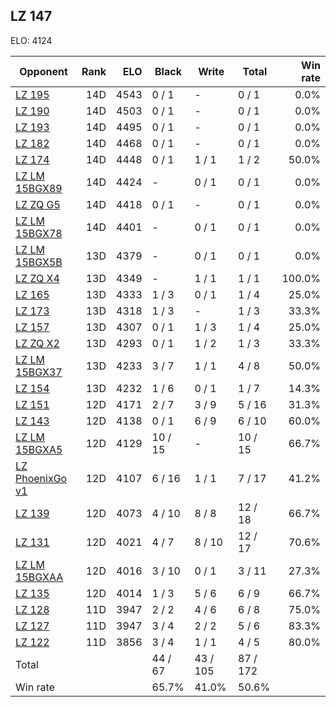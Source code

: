 ## LZ 147 ##

ELO: 4124

Opponent | Rank | ELO | Black | Write | Total | Win rate
---------|-----:|----:|-------|-------|-------|-------:
[LZ 195](LZ%20195.md) | 14D | 4543 | 0 / 1 | - | 0 / 1 | 0.0%
[LZ 190](LZ%20190.md) | 14D | 4503 | 0 / 1 | - | 0 / 1 | 0.0%
[LZ 193](LZ%20193.md) | 14D | 4495 | 0 / 1 | - | 0 / 1 | 0.0%
[LZ 182](LZ%20182.md) | 14D | 4468 | 0 / 1 | - | 0 / 1 | 0.0%
[LZ 174](LZ%20174.md) | 14D | 4448 | 0 / 1 | 1 / 1 | 1 / 2 | 50.0%
[LZ LM 15BGX89](LZ%20LM%2015BGX89.md) | 14D | 4424 | - | 0 / 1 | 0 / 1 | 0.0%
[LZ ZQ G5](LZ%20ZQ%20G5.md) | 14D | 4418 | 0 / 1 | - | 0 / 1 | 0.0%
[LZ LM 15BGX78](LZ%20LM%2015BGX78.md) | 14D | 4401 | - | 0 / 1 | 0 / 1 | 0.0%
[LZ LM 15BGX5B](LZ%20LM%2015BGX5B.md) | 13D | 4379 | - | 0 / 1 | 0 / 1 | 0.0%
[LZ ZQ X4](LZ%20ZQ%20X4.md) | 13D | 4349 | - | 1 / 1 | 1 / 1 | 100.0%
[LZ 165](LZ%20165.md) | 13D | 4333 | 1 / 3 | 0 / 1 | 1 / 4 | 25.0%
[LZ 173](LZ%20173.md) | 13D | 4318 | 1 / 3 | - | 1 / 3 | 33.3%
[LZ 157](LZ%20157.md) | 13D | 4307 | 0 / 1 | 1 / 3 | 1 / 4 | 25.0%
[LZ ZQ X2](LZ%20ZQ%20X2.md) | 13D | 4293 | 0 / 1 | 1 / 2 | 1 / 3 | 33.3%
[LZ LM 15BGX37](LZ%20LM%2015BGX37.md) | 13D | 4233 | 3 / 7 | 1 / 1 | 4 / 8 | 50.0%
[LZ 154](LZ%20154.md) | 13D | 4232 | 1 / 6 | 0 / 1 | 1 / 7 | 14.3%
[LZ 151](LZ%20151.md) | 12D | 4171 | 2 / 7 | 3 / 9 | 5 / 16 | 31.3%
[LZ 143](LZ%20143.md) | 12D | 4138 | 0 / 1 | 6 / 9 | 6 / 10 | 60.0%
[LZ LM 15BGXA5](LZ%20LM%2015BGXA5.md) | 12D | 4129 | 10 / 15 | - | 10 / 15 | 66.7%
[LZ PhoenixGo v1](LZ%20PhoenixGo%20v1.md) | 12D | 4107 | 6 / 16 | 1 / 1 | 7 / 17 | 41.2%
[LZ 139](LZ%20139.md) | 12D | 4073 | 4 / 10 | 8 / 8 | 12 / 18 | 66.7%
[LZ 131](LZ%20131.md) | 12D | 4021 | 4 / 7 | 8 / 10 | 12 / 17 | 70.6%
[LZ LM 15BGXAA](LZ%20LM%2015BGXAA.md) | 12D | 4016 | 3 / 10 | 0 / 1 | 3 / 11 | 27.3%
[LZ 135](LZ%20135.md) | 12D | 4014 | 1 / 3 | 5 / 6 | 6 / 9 | 66.7%
[LZ 128](LZ%20128.md) | 11D | 3947 | 2 / 2 | 4 / 6 | 6 / 8 | 75.0%
[LZ 127](LZ%20127.md) | 11D | 3947 | 3 / 4 | 2 / 2 | 5 / 6 | 83.3%
[LZ 122](LZ%20122.md) | 11D | 3856 | 3 / 4 | 1 / 1 | 4 / 5 | 80.0%
Total | | | 44 / 67 | 43 / 105 | 87 / 172 | 
Win rate| | | 65.7% | 41.0% | 50.6% | 
